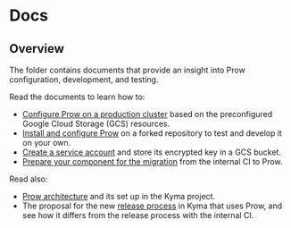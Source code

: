 # Docs

## Overview

The folder contains documents that provide an insight into Prow configuration, development, and testing.

<!-- Update the list each time you modify the document structure in this folder. -->

Read the documents to learn how to:

- [Configure Prow on a production cluster](./production-cluster-configuration.md) based on the preconfigured Google Cloud Storage (GCS) resources.
- [Install and configure Prow](./prow-installation-on-forks.md) on a forked repository to test and develop it on your own.
- [Create a service account](./prow-secrets-management.md) and store its encrypted key in a GCS bucket.
- [Prepare your component for the migration](./migration-guide.md) from the internal CI to Prow.

 Read also:
 - [Prow architecture](./prow-architecture.md) and its set up in the Kyma project.
 - The proposal for the new [release process](./kyma-release-process.md) in Kyma that uses Prow, and see how it differs from the release process with the internal CI.
